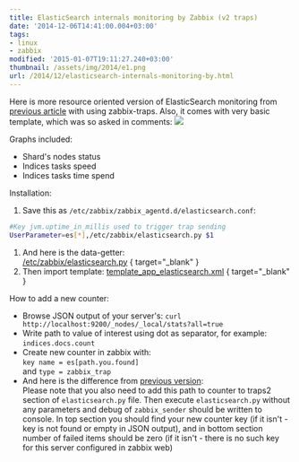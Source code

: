 ```yaml
---
title: ElasticSearch internals monitoring by Zabbix (v2 traps)
date: '2014-12-06T14:41:00.004+03:00'
tags:
- linux
- zabbix
modified: '2015-01-07T19:11:27.240+03:00'
thumbnail: /assets/img/2014/e1.png
url: /2014/12/elasticsearch-internals-monitoring-by.html
---
```

Here is more resource oriented version of ElasticSearch monitoring from [previous article](/2014/02/elasticsearch-internals-monitoring-by.html) with using zabbix-traps. Also, it comes with very basic template, which was so asked in comments:
![](/assets/img/2014/e1.png)

Graphs included:
- Shard's nodes status
- Indices tasks speed
- Indices tasks time spend

Installation:
1. Save this as `/etc/zabbix/zabbix_agentd.d/elasticsearch.conf`:
```bash
#Key jvm.uptime_in_millis used to trigger trap sending
UserParameter=es[*],/etc/zabbix/elasticsearch.py $1
```
1. And here is the data-getter:  
[/etc/zabbix/elasticsearch.py](https://github.com/sepich/zabbix/raw/master/elasticsearch.py)
{ target="_blank" }
2. Then import template:
[template_app_elasticsearch.xml](https://github.com/sepich/zabbix/raw/master/templates/template_app_elasticsearch.xml)
{ target="_blank" }

How to add a new counter:
- Browse JSON output of your server's:
`curl http://localhost:9200/_nodes/_local/stats?all=true`
- Write path to value of interest using dot as separator, for example:  
`indices.docs.count`
- Create new counter in zabbix with:   
`key name = es[path.you.found]`  
and `type = zabbix_trap`
- And here is the difference from [previous version](/2014/02/elasticsearch-internals-monitoring-by.html):   
Please note that you also need to add this path to counter to traps2 section of `elasticsearch.py` file. Then execute `elasticsearch.py` without any parameters and debug of `zabbix_sender` should be written to console. In top section you should find your new counter key (if it isn't - key is not found or empty in JSON output), and in bottom section number of failed items should be zero (if it isn't - there is no such key for this server configured in zabbix web)
